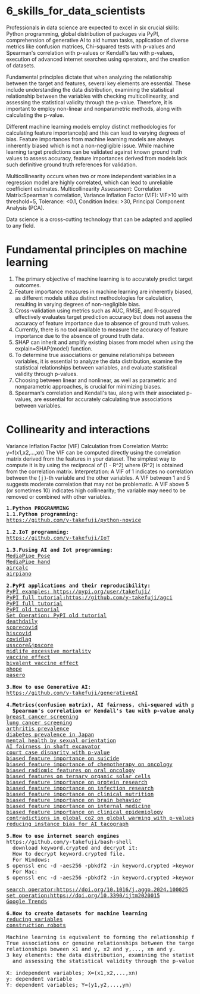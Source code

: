 # 6_skills_for_data_scientists
Professionals in data science are expected to excel in six crucial skills: Python programming, global distribution of packages via PyPI, comprehension of generative AI to aid human tasks, application of diverse metrics like confusion matrices, Chi-squared tests with p-values and Spearman's correlation with p-values or Kendall's tau with p-values, execution of advanced internet searches using operators, and the creation of datasets.

Fundamental principles dictate that when analyzing the relationship between the target and features, several key elements are essential. These include understanding the data distribution, examining the statistical relationship between the variables with checking multicollinearity, and assessing the statistical validity through the p-value. Therefore, it is important to employ non-linear and nonparametric methods, along with calculating the p-value.

Different machine learning models employ distinct methodologies for calculating feature importance(s) and this can lead to varying degrees of bias. Feature importances from machine learning models are always inherently biased which is not a non-negligible issue. While machine learning target predictions can be validated against known ground truth values to assess accuracy, feature importances derived from models lack such definitive ground truth references for validation.

Multicollinearity occurs when two or more independent variables in a regression model are highly correlated, which can lead to unreliable coefficient estimates. Multicollinearity Assessment: Correlation Matrix:Spearman's correlation, Variance Inflation Factor (VIF): VIF>10 with threshold=5, Tolerance: <0.1, Condition Index: >30, Principal Component Analysis (PCA).

Data science is a cross-cutting technology that can be adapted and applied to any field.

# Fundamental principles on machine learning
1. The primary objective of machine learning is to accurately predict target outcomes.
2. Feature importance measures in machine learning are inherently biased, as different models utilize distinct methodologies for calculation, resulting in varying degrees of non-negligible bias.
3. Cross-validation using metrics such as AUC, RMSE, and R-squared effectively evaluates target prediction accuracy but does not assess the accuracy of feature importance due to absence of ground truth values.
4. Currently, there is no tool available to measure the accuracy of feature importance due to the absence of ground truth data.
5. SHAP can inherit and amplify existing biases from model when using the explain=SHAP(model) function.
6. To determine true associations or genuine relationships between variables, it is essential to analyze the data distribution, examine the statistical relationships between variables, and evaluate statistical validity through p-values.
7. Choosing between linear and nonlinear, as well as parametric and nonparametric approaches, is crucial for minimizing biases.
8. Spearman's correlation and Kendall's tau, along with their associated p-values, are essential for accurately calculating true associations between variables.

# Collinearity and interactions
Variance Inflation Factor (VIF) Calculation from Correlation Matrix: y=f(x1,x2,...,xn)
The VIF can be computed directly using the correlation matrix derived from the features in your dataset. The simplest way to compute it is by using the reciprocal of (1 - R^2) where (R^2) is obtained from the correlation matrix.
Interpretation:
A VIF of 1 indicates no correlation between the ( j )-th variable and the other variables.
A VIF between 1 and 5 suggests moderate correlation that may not be problematic.
A VIF above 5 (or sometimes 10) indicates high collinearity; the variable may need to be removed or combined with other variables.


<pre>
<b>1.Python PROGRAMMING</b>
<b>1.1.Python programming:</b>
<a href='https://github.com/y-takefuji/python-novice'>https://github.com/y-takefuji/python-novice</a>
  
<b>1.2.IoT programming:</b>
<a  href='https://github.com/y-takefuji/IoT'>https://github.com/y-takefuji/IoT</a>
  
<b>1.3.Fusing AI and Iot programming:</b>
<a href='https://github.com/y-takefuji/mediapipe_pose'>MediaPipe Pose</a>
<a href='https://github.com/y-takefuji/mediapipe_hand'>MediaPipe hand</a>
<a href='https://github.com/y-takefuji/air_calculator'>aircalc</a>
<a href='https://github.com/y-takefuji/airpiano'>airpiano</a>

<b>2.PyPI applications and their reproducibility:</b>
<a href='https://pypi.org/user/takefuji/'>PyPI examples: https://pypi.org/user/takefuji/</a>
<a href='https://doi.org/10.1016/j.chemolab.2023.104941'>PyPI full tutorial:https://github.com/y-takefuji/agci</a>
<a href='https://doi.org/10.1016/j.napere.2024.100089'>PyPI full tutorial</a>
<a href='https://doi.org/10.3390/ijtm1030019'>PyPI old tutorial</a>
<a href='https://doi.org/10.3390/ijtm2020015'>Set Operation: PyPI old tutorial</a>
<a href='https://doi.org/10.1007/s13721-022-00359-1'>deathdaily</a>
<a href='https://www.softwareimpacts.com/article/S2665-9638(22)00137-3/fulltext'>scorecovid</a>
<a href='https://www.softwareimpacts.com/article/S2665-9638(23)00003-9/fulltext'>hiscovid</a>
<a href='https://doi.org/10.1007/s13721-023-00430-5'>covidlag</a>
<a href='https://doi.org/10.1109/TCSS.2022.3227926'>usscore&jpscore</a>
<a href='https://doi.org/10.1016/j.ahr.2023.100167'>midlife excessive mortality</a>
<a href='https://doi.org/10.1016/j.intimp.2023.109823'>vaccine effect</a>
<a href='https://doi.org/10.1016/j.drup.2023.101039'>bivalent vaccine effect</a>
<a href='https://doi.org/10.1007/s11239-023-02930-7'>phope</a>
<a href='https://doi.org/10.1016/j.drup.2024.101174'>pasero</a>
  
<b>3.How to use Generative AI:</b>
<a href='https://github.com/y-takefuji/generativeAI'>https://github.com/y-takefuji/generativeAI</a>

<b>4.Metrics(confusion matrix), AI fairness, chi-squared with p-value, 
  Spearman's correlation or Kendall's tau with p-value analysis:</b>
<a href='https://doi.org/10.1016/j.jemep.2023.100938'>breast cancer screening</a>
<a href='https://doi.org/10.1016/j.jemep.2024.101025'>lung cancer screening</a>
<a href='https://doi.org/10.1016/j.intimp.2024.112032'>arthritis prevalence</a>
<a href='https://doi.org/10.1016/j.aggp.2024.100025'>diabetes prevalence in Japan</a>
<a href='https://doi.org/10.1016/j.ajp.2023.103736'>mental health by sexual orientation</a>
<a href='https://doi.org/10.1007/s41693-024-00134-w'>AI fairness in shaft excavator</a>
<a href='https://doi.org/10.1016/j.cities.2024.105398'>court case disparity with p-value</a>
<a href='https://doi.org/10.1016/j.jad.2024.10.019'>biased feature importance on suicide</a>
<a href='https://doi.org/10.1016/j.annonc.2024.10.013'>biased feature importance of chemotherapy on oncology</a>
<a href='https://doi.org/10.1016/j.oraloncology.2024.107090'>biased radiomic features on oral oncology</a>
<a href='https://doi.org/10.1016/j.jechem.2024.10.032'>biased features on ternary organic solar cells</a>
<a href='https://doi.org/10.1016/j.atherosclerosis.2024.119049'>biased feature importance on protein research</a>
<a href='https://doi.org/10.1016/j.jinf.2024.106357'>biased feature importance on infection research</a>
<a href='https://doi.org/10.1016/j.clnu.2024.11.031'>biased feature importance on clinical nutrition</a>
<a href='https://doi.org/10.1016/j.bbi.2024.11.036'>biased feature importance on brain behavior</a>
<a href='https://doi.org/10.1016/j.ejim.2024.11.022'>biased feature importance on internal medicine</a>
<a href='https://doi.org/10.1016/j.jclinepi.2024.111619'>biased feature importance on clinical epidemiology</a>
<a href='https://doi.org/10.1016/j.heha.2024.100109'>contradictions in global co2 on global warming with p-values</a>
<a href='https://doi.org/10.1016/j.cie.2024.110667'>reducing instance bias for AI tacograph</a>

<b>5.How to use internet search engines</b>
https://github.com/y-takefuji/bash-shell
  download keyword.crypted and decrypt it:
  How to decrypt keyword.crypted file.
  For Windows:
$ openssl enc -d -aes256 -pbkdf2 -in keyword.crypted >keyword.pptx
  For Mac:
$ openssl enc -d -aes256 -pbkdf2 -in keyword.crypted >keyword.pptx -md sha256

<a href='https://doi.org/10.1016/j.aggp.2024.100025'>search operator:https://doi.org/10.1016/j.aggp.2024.100025</a>
<a href='https://doi.org/10.3390/ijtm2020015'>set operation:https://doi.org/10.3390/ijtm2020015</a>
<a href='https://doi.org/10.1007/s42824-024-00146-5'>Google Trends</a>

<b>6.How to create datasets for machine learning</b>
<a href='https://doi.org/10.1016/j.aei.2021.101354'>reducing variables</a>
<a href='https://doi.org/10.1007/s41693-024-00134-w'>construction robots</a>

Machine learning is equivalent to forming the relationship function f(): y=f(X) or Y=f(X) 
True associations or genuine relationships between the target and features: 
relationships beween x1 and y, x2 and y,..., xn and y.
3 key elements: the data distribution, examining the statistical relationship between the variables, 
  and assessing the statistical validity through the p-value
  
X: independent variables; X=(x1,x2,...,xn)
y: dependent variable 
Y: dependent variables; Y=(y1,y2,...,ym)
</pre>
